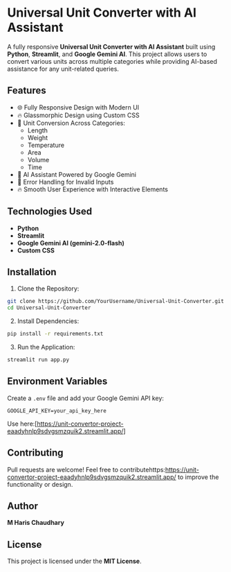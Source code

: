 # Universal Unit Converter with AI Assistant

A fully responsive **Universal Unit Converter with AI Assistant** built using **Python**, **Streamlit**, and **Google Gemini AI**. This project allows users to convert various units across multiple categories while providing AI-based assistance for any unit-related queries.

## Features

- 🌐 Fully Responsive Design with Modern UI
- 🔥 Glassmorphic Design using Custom CSS
- 📏 Unit Conversion Across Categories:
  - Length
  - Weight
  - Temperature
  - Area
  - Volume
  - Time
- 🤖 AI Assistant Powered by Google Gemini
- 📌 Error Handling for Invalid Inputs
- 🔥 Smooth User Experience with Interactive Elements

## Technologies Used

- **Python**
- **Streamlit**
- **Google Gemini AI (gemini-2.0-flash)**
- **Custom CSS**

## Installation

1. Clone the Repository:

```bash
git clone https://github.com/YourUsername/Universal-Unit-Converter.git
cd Universal-Unit-Converter
```

2. Install Dependencies:

```bash
pip install -r requirements.txt
```

3. Run the Application:

```bash
streamlit run app.py
```


## Environment Variables

Create a `.env` file and add your Google Gemini API key:

```env
GOOGLE_API_KEY=your_api_key_here
```

Use here:[https://unit-convertor-project-eaadyhnlp9sdvgsmzquik2.streamlit.app/]


## Contributing

Pull requests are welcome! Feel free to contributehttps\:https://unit-convertor-project-eaadyhnlp9sdvgsmzquik2.streamlit.app/ to improve the functionality or design.

## Author

**M Haris Chaudhary**

## License

This project is licensed under the **MIT License**.

